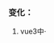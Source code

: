 ### 变化：

1. vue3中·**<template>**·下不再需要·**根元素**·

2. vue3中不再需要data、methods等函数，而是在一个全新的·**setup(){}**·**函数**中像传统js语句那样去声明；·setup(){}·必须有·**返回值**·，可以写成两种形式——对象形式(主要)、渲染函数；对象形式——·**return { name，function }**·，对象形式中包含的属性和方法均可直接使用，比如“{{name}}”、“@click='function'”

   - Tips：

     - setup函数有两个默认参数——props、context。props用来接收从父级传入的参数，同以前的props配置项。context有三个主要的属性——①attrs：用来兜底，当传入的参数没有用props声明接收，就可以在·attrs·中找到；②**emit**：**触发**父级绑定到子组件的事件，使用方法同vue2中的·**$emit**；③**slot**：接收父级传入的插槽内容，**注！**vue3中插槽必须用·**<template v-slot:name/>**·的形式，slot才能接收到·**{ name:f }**·的插槽内容

     - setup作为一个**配置项**，那生命周期等**平级**配置项中如何调用setup中的数据呢？答案是——用·**this**·，因为·**setup**·执行顺序在·**beforeCreate**·**之前**，因此，在·**setup内部****this还没有指向vm实例对象**·，而是用JS原生作用域的原理取值。注：经过实验，**setup**中**的this**指向**window**对象，**生命周期钩子**中**this指向vm**实例对象，且**拥有setup**中暴露出来的**变量**和**函数**，直接用·**this.xx**·即可调用**

3. vue3中·自己声明·的属性变量·不再具有··**响应性**·，而是要通过一个·**ref函数**·去加工成·**RefImpl对象**·，即引用实例对象

   - 使用方法：

     - 使用前必须要·**import { ref } from 'vue'**·，引入ref组件

     - ·**let xxx = ref( '张三' )**·，使用ref函数处理赋值的变量

     - 修改时使用·**xxx.value = '李四'**·，此处vue3为value属性做了个数据劫持。**※但是**，页面引用时不需要用·.value·，vue自动进行了一个·.value·取值操作

     - **但是**ref在处理对象数据类型时，只会把对象本身用数据劫持绑定get和set方法，其下的属性都是用·**ES6中新语法proxy**·处理，因此在取对象第一层数据时需要·**obj.value.xxx**·，其后的层级数据直接取用

4. 加工对象类型的数据，使用·**reactive函数**·，加工成·**proxy对象**·

   - 使用方法：

     - 使用前·**import {reactive} from 'vaue'**·

     - ·**let obj = reactive({ xxx:'李白'，age：18 })**·

     - reactive**不能**处理·**基础数据类型**·

5. 父级给子组件绑定的·自定义**事件**·，·**子组件**·必须要用一个全新的配置项·**emits:[ 'event' ]**·来声明接收

6. **计算属性**：vue3中计算属性也变成了·组合式API·，即需要import导入后才能使用 ，使用方法——在·**setup**·函数中用·**函数**·的形式·**computed()**·，**简写**形式：·**reactive对象.xxx = computed(回调函数)**·，简写形式只能读不能写。**完整**写法：·**reactive对象.xxx =** **computed(对象)**·，对象中写·**get()，set()**·函数，在页面上调用时用·**{{reactive对象.xxx}}**·来使用

7. **watch监听器**：使用import导入·**watch方法**·，与computed不同的是watch是基于已有的属性，而不是创建新属性，所以不用赋值操作。使用方法——·**watch(单对象/数组，回调，配置项)**·，第一个参数可以是·**setup**·中的单个属性，也可以是·**一组**·属性，比如·**watch([ sum,name ])**·，可以同时监视多个对象；第二个参数是回调函数，里面默认有·**修改前、修改后**·两个参数，比较特殊的是，在监听·一组·数据时，回调中的参数变成·数组形式·，即修改前/后两个参数值变成·**数组**·
   - Tips：
   	- **注！**监听·**对象**·时，因为对象是引用类型，虽然监听到了变化，但是·**newValue、oldValue**·是对象的·**引用地址**·，对于目前JS来说，除了自己手写循环遍历，是无法简单的用API实现对象的深拷贝的，因此·newValue、oldValue·都指向同一个地址，oldValue和newValue的·**值也是一样的**·
   	- 对于·**reactive对象本身**·，默认开启深度监听，对于·reactive对象**下的某一层级对象**·，则需要手动开启监听·watch(xxx，回调，**{ deep:true }**)·
   	- 监听·reactive**对象下**的**某一**/些**属性**·，得用·watch(**()=>object.xxx**，回调)·因为vue3中的watch只能监听·**ref、reactive、数组**·

8. ·**toRef/toRefs**·：当想用·**简写**·形式，而不是·对象.xxx.xxx·时，会进行这么个操作·**name:person.name**·，而这个操作取出的数据赋值给新变量，其实只进行了基础数据类型的赋值，就·**失去**·了·**响应性**·。·**toRef**·的作用正在于此，它将对象中的·基础数据类型·与·源对象·进行了一次·**桥接**·，使其进行了关联，操作·**name:toRef(person.name)**·中的·**name**·不是一个·**新的变量**·，而是·响应式·的从·**源对象**·身上得到的
   - ·**toRefs**·使用方法：在setup()返回值中·return { **...**toRefs(**对象**) }·，在HTML结构中用·{{对象中**第一层**的**基础类型数据**}}·，直接取用，而不需要·object.xxx·这样来使用。但是·**仅限第一层**·，其下的对象依然是·proxy·

------

### 创建组件

![img](https://upload-images.jianshu.io/upload_images/6322775-5708bc097d7f0416.png?imageMogr2/auto-orient/strip%7CimageView2/2/w/1240)

​	要用对象的形式，对象名就是组件标签名称

​	创建vue实例对象

![img](https://upload-images.jianshu.io/upload_images/6322775-71d852e4d355f256.png?imageMogr2/auto-orient/strip%7CimageView2/2/w/1240)

​	新增 `component` 属性挂载需要的组件

​	挂载vue实例：`Vue.**createApp**(vue实例对象名称).**mount**('所要挂载的html元素ID或者class')`

------

vue3方法创建的实例对象，不能直接使用，只有在 `mount()` 挂载后所赋值的变量

![img](https://upload-images.jianshu.io/upload_images/6322775-67f17ff8c53c9978.png?imageMogr2/auto-orient/strip%7CimageView2/2/w/1240)

才能取到里面的值，等同于Vue2中的let vm = new Vue

**挂载**标签元素的方法：el="class或id" / vue实例.**$mount**("class或id")

------

使用防抖动函数可以直接用 `_.debounce` 包裹

![img](https://upload-images.jianshu.io/upload_images/6322775-fbc74be1f759fd40.png?imageMogr2/auto-orient/strip%7CimageView2/2/w/1240)

使用防抖函数包裹function会改变原有 `xxx(){}` 的写法

------

### 组件新写法：

![img](https://upload-images.jianshu.io/upload_images/6322775-98fc500bb756ae16.png?imageMogr2/auto-orient/strip%7CimageView2/2/w/1240)

在 <head> 内写 <script type=“自定义” id="组件挂载id">

​    组件中为什么要把data写成是函数形式——因为如果是data对象，则在不同组件调用时都在用同一个地址引用，即会发生同一组件的复用在更改不同位置的值时，会同时发生变化。而“data”使用“函数形式”，返回的“对象”，在每次调用“data()”时，返回的都是一个新的对象（虽然其内容一样，但是地址不同）

------

![img](https://upload-images.jianshu.io/upload_images/6322775-c175112bac13a75b.png?imageMogr2/auto-orient/strip%7CimageView2/2/w/1240)

vue时间修饰符

------

### 响应性

vue2.x中的“provide/inject”在vue3中进化了，更增加了**响应性**

![img](https://upload-images.jianshu.io/upload_images/6322775-b14144c00b89de88.png?imageMogr2/auto-orient/strip%7CimageView2/2/w/1240)

依靠跟“计算属性”组合

![img](https://upload-images.jianshu.io/upload_images/6322775-0bc7392462742f06.png?imageMogr2/auto-orient/strip%7CimageView2/2/w/1240)

“响应式”下，inject的使用稍有不同，注意红框中的内容，传递过来的值是一个对象，需要提取其中的值

![img](https://upload-images.jianshu.io/upload_images/6322775-1fc48098f2331824.jpg?imageMogr2/auto-orient/strip%7CimageView2/2/w/1240)

可以看到打印出来的值是个对象，只有value里面才是传进来的值

​    现在的vue3还不是正式版本，“inject”传入的值需要“.value”，不然会有双引号

------

### vue3新增watchEffect：

  不指定监听对象，只指定回调，当使用和依赖数据变化时会触发回调

  使用方法：·**watchEffect(()=>{ const a = 外部数据 触发时执行逻辑 })**·，当·**a**·依赖的外部数据变化时，执行**通用**逻辑，这点跟**计算属性**很像。

  与**watch**的**不同**：watch是每个监听对象，都可以有不同的回调；而·watchEffect·是共用回调

------

### vue3新增hook函数：

  简单来讲就是将主干部分写的复用功能放到外部js文件中，再通过import导入使用，乍看似乎就是封装方法复用，平平无奇，但是在vue3之前或者JS原生方法中，封装的方法无法做到响应性

  Tips：

​    1、因为export导出的是一个函数，因此必须要有返回值以供其他组件使用

------

### Vue脚手架创建：

![img](https://upload-images.jianshu.io/upload_images/6322775-a3fc6b3b9e436def.png?imageMogr2/auto-orient/strip%7CimageView2/2/w/1240)

### 尚硅谷课程方向

![img](https://upload-images.jianshu.io/upload_images/6322775-45d8605da3191c36.png?imageMogr2/auto-orient/strip%7CimageView2/2/w/1240)

**打包**vue文件**生成**可读**html文件**使用·**npm run build**(与npm run serve截然相反)·